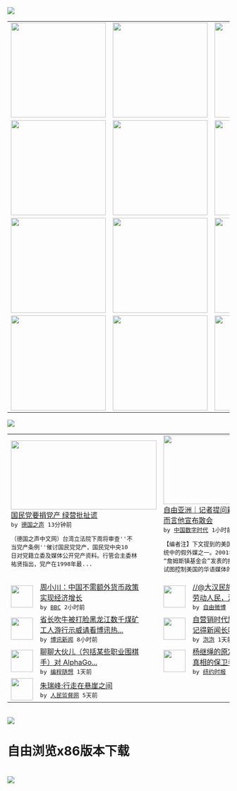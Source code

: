 

<a href="https://github.com/greatfire/z/raw/master/FreeBrowser.apk"><img src="https://raw.githubusercontent.com/greatfire/wiki/master/x/header.png" /></a><table><tr><td width="262" align="center" valign="center"><a href="https://github.com/greatfire/wiki/wiki/nyt" title="纽约时报中文网 国际纵览"><img src="https://raw.githubusercontent.com/greatfire/wiki/master/x/nyt_flag.png" width="215"/></a></td><td width="262" align="center" valign="center"><a href="https://github.com/greatfire/wiki/wiki/dw" title=""><img src="https://raw.githubusercontent.com/greatfire/wiki/master/x/dw_flag.png" width="215"/></a></td><td width="262" align="center" valign="center"><a href="https://github.com/greatfire/wiki/wiki/rmjd" title=""><img src="https://raw.githubusercontent.com/greatfire/wiki/master/x/rmjd_flag.png" width="215"/></a></td></tr><tr><td width="262" align="center" valign="center"><a href="https://github.com/paopaonetizen/website" title="泡泡 - 未经审查的互联网信息"><img src="https://raw.githubusercontent.com/greatfire/wiki/master/x/pp_flag.png" width="215"/></a></td><td width="262" align="center" valign="center"><a href="https://github.com/getlantern/mirror" title="以及自由微博和GreatFire.org官方中文论坛"><img src="https://raw.githubusercontent.com/greatfire/wiki/master/x/lantern_flag.png" width="215"/></a></td><td width="262" align="center" valign="center"><a href="https://github.com/cdtmirrors/m/" title=""><img src="https://raw.githubusercontent.com/greatfire/wiki/master/x/cdt_flag.png" width="215"/></a></td></tr><tr><td width="262" align="center" valign="center"><a href="https://github.com/program-think/blog" title="编程随想的博客"><img src="https://raw.githubusercontent.com/greatfire/wiki/master/x/pt_flag.png" width="215"/></a></td><td width="262" align="center" valign="center"><a href="https://github.com/greatfire/wiki/wiki/bbc" title=""><img src="https://raw.githubusercontent.com/greatfire/wiki/master/x/bbc_flag.png" width="215"/></a></td><td width="262" align="center" valign="center"><a href="https://github.com/freeweibo/s" title="自由微博 - 匿名和不受屏蔽的新浪微博搜索"><img src="https://raw.githubusercontent.com/greatfire/wiki/master/x/fw_flag.png" width="215"/></a></td></tr><tr><td width="262" align="center" valign="center"><a href="https://github.com/greatfire/wiki/wiki/google" title=""><img src="https://raw.githubusercontent.com/greatfire/wiki/master/x/google_flag.png" width="215"/></a></td><td width="262" align="center" valign="center"><a href="https://github.com/bxnews/boxun" title=""><img src="https://raw.githubusercontent.com/greatfire/wiki/master/x/bx_flag.png" width="215"/></a></td><td width="262" align="center" valign="center"><a href="https://github.com/greatfire/wiki/wiki/open-source" title="欢迎访问GreatFire.org开发者项目网站"><img src="https://raw.githubusercontent.com/greatfire/wiki/master/x/open-source_flag.png" width="215"/></a></td></tr></table><img src="https://raw.githubusercontent.com/greatfire/wiki/master/x/newsfeed text.png" /><table cols="4"><tr><td colspan="2" width="380"><a href="http://dw.com/p/1IC40?maca=chi-GK-text-greatfire-all-chinese-15625-xml-mrss"><img src="http://www.dw.com/image/0,,18788458_302,00.jpg" width="330" height="156"/></a></br><a href="http://dw.com/p/1IC40?maca=chi-GK-text-greatfire-all-chinese-15625-xml-mrss">国民党要捐党产 绿营批扯谎</a></br><kbd> by <a href="http://dw.de">德国之声</a> 13分钟前 </kbd></br><pre>（德国之声中文网）台湾立法院下周将审查''不<br/>当党产条例''催讨国民党党产，国民党中央10<br/>日对党籍立委及媒体公开党产资料。行管会主委林<br/>祐贤指出，党产在1998年最...</pre></td><td colspan="2" width="380"><a href="http://feedproxy.google.com/~r/chinadigitaltimes/IyPt/~3/-at5HqTXQUU/"><img src="http://i2.wp.com/chinadigitaltimes.net/chinese/files/2016/03/image-1.jpg?resize=500%2C442" width="330" height="156"/></a></br><a href="http://feedproxy.google.com/~r/chinadigitaltimes/IyPt/~3/-at5HqTXQUU/">自由亚洲｜记者提问新闻法立法 官员顾左右<br/>而言他宣布散会</a></br><kbd> by <a href="http://chinadigitaltimes.net/chinese/">中国数字时代</a> 1小时前 </kbd></br><pre>【编者注】下文提到的美国《侨报》是中共外宣系<br/>统中的假外媒之一。2001年，美国非盈利机构<br/>“詹姆斯镇基金会”发表的报告《中国政府是如何<br/>试图控制美国的华语媒体的》中...</pre></td></tr><tr><td><img src="http://ichef.bbci.co.uk/news/ws/106/amz/worldservice/live/assets/images/2016/03/12/160312074321_zhou_xiao_chuan_pbc_2_304x171_getty_nocredit.jpg" width="50" height="50"/></td><td width="280"><a href="http://www.bbc.com/zhongwen/simp/china/2016/03/160312_china_economy_ccb_zhou">周小川：中国不需额外货币政策<br/>实现经济增长</a></br><kbd> by <a href="http://www.bbc.co.uk/zhongwen/simp">BBC</a> 2小时前 </kbd></td><td><img src="http://ww2.sinaimg.cn/large/b6ddfe6djw1f1tbxwo3nsj20gz0m8zmi.jpg" width="50" height="50"/></td><td width="280"><a href="https://freeweibo.com/weibo/3952195198758751">//@大汉民族007: 中国<br/>劳动人民，流血，牺牲打...</a></br><kbd> by <a href="https://freeweibo.com/">自由微博</a> 3小时前 </kbd></td></tr><tr><td><img src="http://www.boxun.com/news/images/2016/03/201603120124china1.jpg" width="50" height="50"/></td><td width="280"><a href="http://www.boxun.com/news/gb/china/2016/03/201603120124.shtml">省长吹牛被打脸黑龙江数千煤矿<br/>工人游行示威请看博讯热...</a></br><kbd> by <a href="http://www.boxun.com">博讯新闻</a> 8小时前 </kbd></td><td><img src="https://pao-pao.net/sites/pao-pao.net/files/styles/large/public/wen_zhong_tu_1_1.jpeg?itok=cHujnAZi" width="50" height="50"/></td><td width="280"><a href="https://pao-pao.net/article/679">自营销时代尴尬的媒体——你还<br/>记得新闻长啥样吗</a></br><kbd> by <a href="https://pao-pao.net">泡泡</a> 1天前 </kbd></td></tr><tr><td><img src="http://lh3.googleusercontent.com/pBXhMg2e-kFTdYaD-30ocFiwQY6APV6pwFBndazI-zjxwIHlQiCl29V0bg18Sm6DCoZZN8fmbn3lgDcEoh7-x3VGZERrCm2eQXTyf1XelIufobWNwzkmFtKoEjJtnc7SjHaNxnd2d0w" width="50" height="50"/></td><td width="280"><a href="http://feedproxy.google.com/~r/programthink/~3/u2XLp_dDWqo/AlphaGo.html">聊聊大伙儿（包括某些职业围棋<br/>手）对 AlphaGo...</a></br><kbd> by <a href="http://program-think.blogspot.com">编程随想</a> 1天前 </kbd></td><td><img src="http://static01.nyt.com/images/2016/03/10/world/10chinayang-web1/10chinayang-web1-articleLarge.jpg" width="50" height="50"/></td><td width="280"><a href="https://d3qlz4p8smvoli.cloudfront.net/china/20160311/c11chinayang/">杨继绳的原定赴美演讲：记者是<br/>真相的保卫者</a></br><kbd> by <a href="http://m.cn.nytimes.com/">纽约时报</a> 1天前 </kbd></td></tr><tr><td><img src="http://www.rmjdw.com/uploads/160307/3-16030G3341J52.jpg" width="50" height="50"/></td><td width="280"><a href="http://www.rmjdw.com//fazhizhongguo/20160307/15517.html">朱瑞峰:行走在悬崖之间 </a></br><kbd> by <a href="http://www.rmjdw.com/">人民监督网</a> 5天前 </kbd></td></table></br><a href="https://github.com/greatfire/z/raw/master/FreeBrowser.apk"><img src="https://raw.githubusercontent.com/greatfire/wiki/master/x/download app.png" /></a><h1>自由浏览x86版本下载<h1><a href="https://github.com/greatfire/z/raw/master/FreeBrowser-x86.apk"><img src="https://raw.githubusercontent.com/greatfire/images/master/fb86.qr.png" /></a>
